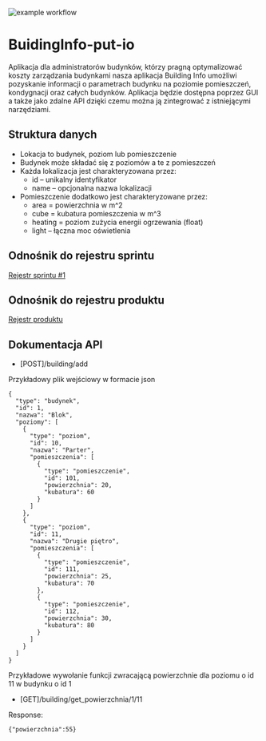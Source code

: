 ![example workflow](https://github.com/x-Yoshida/BuildingInfo-put-io/actions/workflows/maven.yml/badge.svg)

# BuidingInfo-put-io
Aplikacja dla administratorów budynków, którzy pragną optymalizować koszty zarządzania budynkami  nasza aplikacja Building Info umożliwi pozyskanie informacji o parametrach budynku na poziomie pomieszczeń, kondygnacji oraz całych budynków. Aplikacja będzie dostępna poprzez GUI a także jako zdalne API dzięki czemu można ją zintegrować z istniejącymi narzędziami.

## Struktura danych

* Lokacja to budynek, poziom lub pomieszczenie
* Budynek może składać się z poziomów a te z pomieszczeń
* Każda lokalizacja jest charakteryzowana przez:
  - id – unikalny identyfikator
  - name – opcjonalna nazwa lokalizacji
* Pomieszczenie dodatkowo jest charakteryzowane przez:
  - area = powierzchnia w m^2
  - cube = kubatura pomieszczenia w m^3
  - heating = poziom zużycia energii ogrzewania (float)
  - light – łączna moc oświetlenia

## Odnośnik do rejestru sprintu
[Rejestr sprintu #1](https://docs.google.com/spreadsheets/d/1vD5kCNpu1AaS7Yg6SuydPlxsmSxl1GRFZ1s5OZPF3UI/edit?usp=sharing)

## Odnośnik do rejestru produktu
[Rejestr produktu](https://trello.com/b/QdiDMirc/rejestr-produktu)

## Dokumentacja API

* [POST]/building/add

Przykładowy plik wejściowy w formacie json
```
{
  "type": "budynek",
  "id": 1,
  "nazwa": "Blok",
  "poziomy": [
    {
      "type": "poziom",
      "id": 10,
      "nazwa": "Parter",
      "pomieszczenia": [
        {
          "type": "pomieszczenie",
          "id": 101,
          "powierzchnia": 20,
          "kubatura": 60
        }
      ]
    },
    {
      "type": "poziom",
      "id": 11,
      "nazwa": "Drugie piętro",
      "pomieszczenia": [
        {
          "type": "pomieszczenie",
          "id": 111,
          "powierzchnia": 25,
          "kubatura": 70
        },
        {
          "type": "pomieszczenie",
          "id": 112,
          "powierzchnia": 30,
          "kubatura": 80
        }
      ]
    }
  ]
}

```
Przykładowe wywołanie funkcji zwracającą powierzchnie dla poziomu o id 11 w budynku o id 1

* [GET]/building/get_powierzchnia/1/11

Response:
```
{"powierzchnia":55}
```
  
